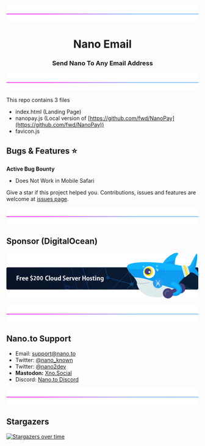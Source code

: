 ![line](https://github.com/fwd/n2/raw/master/.github/line.png)

<h1 align="center">Nano Email</h1>
<h3 align="center">Send Nano To Any Email Address</h3>

![line](https://github.com/fwd/n2/raw/master/.github/line.png)

This repo contains 3 files

- index.html (Landing Page)
- nanopay.js (Local version of [https://github.com/fwd/NanoPay](https://github.com/fwd/NanoPay))
- favicon.js

## Bugs & Features ⭐️

**Active Bug Bounty**

- Does Not Work in Mobile Safari

Give a star if this project helped you. Contributions, issues and features are welcome at [issues page](https://github.com/fwd/nano-email).

![line](https://github.com/fwd/n2/raw/master/.github/line.png)

## Sponsor (DigitalOcean)

<a align="center" target="_blank" href="https://m.do.co/c/f139acf4ddcb"><img style="object-fit: contain;
    max-width: 100%;" src="https://github.com/fwd/fwd/raw/master/ads/digitalocean_new.png" width="970" /></a>

![line](https://github.com/fwd/n2/raw/master/.github/line.png)

## Nano.to Support

- Email: support@nano.to
- Twitter: [@nano_known](https://twitter.com/nano_known)
- Twitter: [@nano2dev](https://twitter.com/nano2dev)
- **Mastodon:** [Xno.Social](https://xno.social/public/local) 
- Discord: [Nano.to Discord](https://discord.gg/HgqDCkzP) 

![line](https://github.com/fwd/n2/raw/master/.github/line.png)

    
## Stargazers

[![Stargazers over time](https://starchart.cc/fwd/nano-email.svg)](https://github.com/fwd/nano-email)
